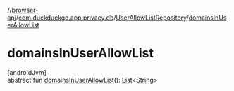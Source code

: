 //[browser-api](../../../index.md)/[com.duckduckgo.app.privacy.db](../index.md)/[UserAllowListRepository](index.md)/[domainsInUserAllowList](domains-in-user-allow-list.md)

# domainsInUserAllowList

[androidJvm]\
abstract fun [domainsInUserAllowList](domains-in-user-allow-list.md)(): [List](https://kotlinlang.org/api/latest/jvm/stdlib/kotlin.collections/-list/index.html)&lt;[String](https://kotlinlang.org/api/latest/jvm/stdlib/kotlin/-string/index.html)&gt;
